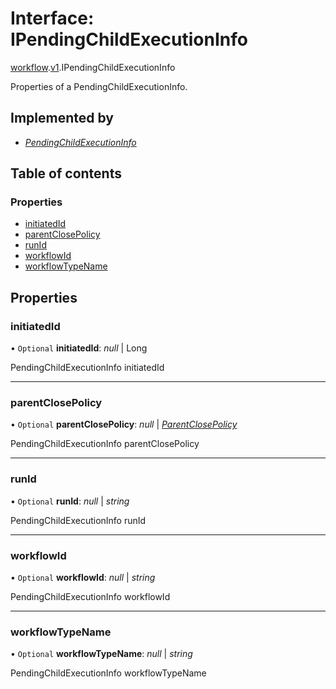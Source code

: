 # Interface: IPendingChildExecutionInfo

[workflow](../modules/proto.temporal.api.workflow.md).[v1](../modules/proto.temporal.api.workflow.v1.md).IPendingChildExecutionInfo

Properties of a PendingChildExecutionInfo.

## Implemented by

* [*PendingChildExecutionInfo*](../classes/proto.temporal.api.workflow.v1.pendingchildexecutioninfo.md)

## Table of contents

### Properties

- [initiatedId](proto.temporal.api.workflow.v1.ipendingchildexecutioninfo.md#initiatedid)
- [parentClosePolicy](proto.temporal.api.workflow.v1.ipendingchildexecutioninfo.md#parentclosepolicy)
- [runId](proto.temporal.api.workflow.v1.ipendingchildexecutioninfo.md#runid)
- [workflowId](proto.temporal.api.workflow.v1.ipendingchildexecutioninfo.md#workflowid)
- [workflowTypeName](proto.temporal.api.workflow.v1.ipendingchildexecutioninfo.md#workflowtypename)

## Properties

### initiatedId

• `Optional` **initiatedId**: *null* \| Long

PendingChildExecutionInfo initiatedId

___

### parentClosePolicy

• `Optional` **parentClosePolicy**: *null* \| [*ParentClosePolicy*](../enums/proto.temporal.api.enums.v1.parentclosepolicy.md)

PendingChildExecutionInfo parentClosePolicy

___

### runId

• `Optional` **runId**: *null* \| *string*

PendingChildExecutionInfo runId

___

### workflowId

• `Optional` **workflowId**: *null* \| *string*

PendingChildExecutionInfo workflowId

___

### workflowTypeName

• `Optional` **workflowTypeName**: *null* \| *string*

PendingChildExecutionInfo workflowTypeName
